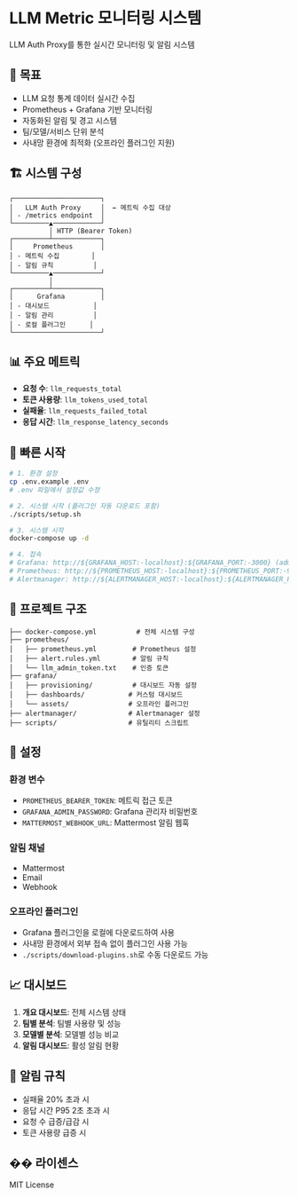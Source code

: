 # LLM Metric 모니터링 시스템

LLM Auth Proxy를 통한 실시간 모니터링 및 알림 시스템

## 🎯 목표

- LLM 요청 통계 데이터 실시간 수집
- Prometheus + Grafana 기반 모니터링
- 자동화된 알림 및 경고 시스템
- 팀/모델/서비스 단위 분석
- 사내망 환경에 최적화 (오프라인 플러그인 지원)

## 🏗 시스템 구성

```
┌──────────────────────┐
│   LLM Auth Proxy     │  ← 메트릭 수집 대상
│ - /metrics endpoint  │
└─────────▲────────────┘
          │ HTTP (Bearer Token)
┌─────────┴────────────┐
│     Prometheus       │
│ - 메트릭 수집        │
│ - 알림 규칙          │
└─────────▲────────────┘
          │
┌─────────┴────────────┐
│      Grafana         │
│ - 대시보드           │
│ - 알림 관리          │
│ - 로컬 플러그인      │
└──────────────────────┘
```

## 📊 주요 메트릭

- **요청 수**: `llm_requests_total`
- **토큰 사용량**: `llm_tokens_used_total`
- **실패율**: `llm_requests_failed_total`
- **응답 시간**: `llm_response_latency_seconds`

## 🚀 빠른 시작

```bash
# 1. 환경 설정
cp .env.example .env
# .env 파일에서 설정값 수정

# 2. 시스템 시작 (플러그인 자동 다운로드 포함)
./scripts/setup.sh

# 3. 시스템 시작
docker-compose up -d

# 4. 접속
# Grafana: http://${GRAFANA_HOST:-localhost}:${GRAFANA_PORT:-3000} (admin/admin123)
# Prometheus: http://${PROMETHEUS_HOST:-localhost}:${PROMETHEUS_PORT:-9090}
# Alertmanager: http://${ALERTMANAGER_HOST:-localhost}:${ALERTMANAGER_PORT:-9093}
```

## 📁 프로젝트 구조

```
├── docker-compose.yml          # 전체 시스템 구성
├── prometheus/
│   ├── prometheus.yml         # Prometheus 설정
│   ├── alert.rules.yml        # 알림 규칙
│   └── llm_admin_token.txt    # 인증 토큰
├── grafana/
│   ├── provisioning/          # 대시보드 자동 설정
│   ├── dashboards/           # 커스텀 대시보드
│   └── assets/               # 오프라인 플러그인
├── alertmanager/             # Alertmanager 설정
├── scripts/                  # 유틸리티 스크립트
```

## 🔧 설정

### 환경 변수
- `PROMETHEUS_BEARER_TOKEN`: 메트릭 접근 토큰
- `GRAFANA_ADMIN_PASSWORD`: Grafana 관리자 비밀번호
- `MATTERMOST_WEBHOOK_URL`: Mattermost 알림 웹훅

### 알림 채널
- Mattermost
- Email
- Webhook

### 오프라인 플러그인
- Grafana 플러그인을 로컬에 다운로드하여 사용
- 사내망 환경에서 외부 접속 없이 플러그인 사용 가능
- `./scripts/download-plugins.sh`로 수동 다운로드 가능

## 📈 대시보드

1. **개요 대시보드**: 전체 시스템 상태
2. **팀별 분석**: 팀별 사용량 및 성능
3. **모델별 분석**: 모델별 성능 비교
4. **알림 대시보드**: 활성 알림 현황

## 🚨 알림 규칙

- 실패율 20% 초과 시
- 응답 시간 P95 2초 초과 시
- 요청 수 급증/급감 시
- 토큰 사용량 급증 시

## �� 라이센스

MIT License